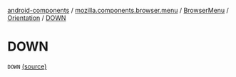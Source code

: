 [android-components](../../../index.md) / [mozilla.components.browser.menu](../../index.md) / [BrowserMenu](../index.md) / [Orientation](index.md) / [DOWN](./-d-o-w-n.md)

# DOWN

`DOWN` [(source)](https://github.com/mozilla-mobile/android-components/blob/master/components/browser/menu/src/main/java/mozilla/components/browser/menu/BrowserMenu.kt#L142)
